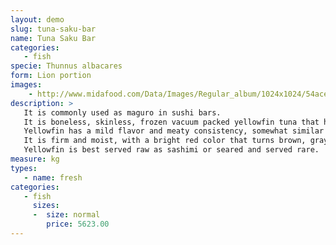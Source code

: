 ```yaml
---
layout: demo
slug: tuna-saku-bar
name: Tuna Saku Bar
categories:
   - fish
specie: Thunnus albacares
form: Lion portion
images:
    - http://www.midafood.com/Data/Images/Regular_album/1024x1024/54ace20ad7773621.jpg
description: >
   It is commonly used as maguro in sushi bars.
   It is boneless, skinless, frozen vacuum packed yellowfin tuna that has been cold smoked (processed with filtered wood smoke) to keep its red color.
   Yellowfin has a mild flavor and meaty consistency, somewhat similar to swordfish.
   It is firm and moist, with a bright red color that turns brown, gray or tan when cooked.
   Yellowfin is best served raw as sashimi or seared and served rare.
measure: kg
types:
   - name: fresh
categories:
   - fish
     sizes:
     -  size: normal
        price: 5623.00
---
```

